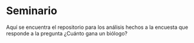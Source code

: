 # Seminario
Aquí se encuentra el repositorio para los análisis hechos a la encuesta que responde a la pregunta ¿Cuánto gana un biólogo?
